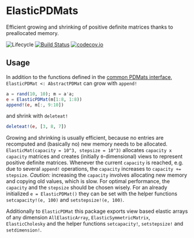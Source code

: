# ElasticPDMats

Efficient growing and shrinking of positive definite matrices thanks to
preallocated memory.

![Lifecycle](https://img.shields.io/badge/lifecycle-experimental-orange.svg)<!--
![Lifecycle](https://img.shields.io/badge/lifecycle-maturing-blue.svg)
![Lifecycle](https://img.shields.io/badge/lifecycle-stable-green.svg)
![Lifecycle](https://img.shields.io/badge/lifecycle-retired-orange.svg)
![Lifecycle](https://img.shields.io/badge/lifecycle-archived-red.svg)
![Lifecycle](https://img.shields.io/badge/lifecycle-dormant-blue.svg) -->
[![Build Status](https://travis-ci.com/jbrea/ElasticPDMats.jl.svg?branch=master)](https://travis-ci.com/jbrea/ElasticPDMats.jl)
[![codecov.io](http://codecov.io/github/jbrea/ElasticPDMats.jl/coverage.svg?branch=master)](http://codecov.io/github/jbrea/ElasticPDMats.jl?branch=master)

## Usage

In addition to the functions defined in the [common PDMats
interface](https://github.com/JuliaStats/PDMats.jl#common-interface),
`ElasticPDMat <: AbstractPDMat` can grow with `append!`
```julia
a = rand(10, 10); m = a'a; 
e = ElasticPDMat(m[1:8, 1:8))
append!(e, m[:, 9:10])
```
and shrink with `deleteat!`
```julia
deleteat!(e, [3, 8, 7])
```

Growing and shrinking is usually efficient, because no entries are recomputed
and (basically no) new memory needs to be allocated.  `ElasticMat(capacity =
10^3, stepsize = 10^3)` allocates `capacity x capacity` matrices and creates
(initially `0`-dimensional) views to represent positive definite matrices.
Whenever the current `capacity` is reached, e.g. due to several `append!`
operations, the `capacity` increases to `capacity += stepsize`. *Caution:*
increasing the `capacity` involves allocating new memory and copying old values,
which is slow. For optimal performance, the `capacity` and the `stepsize` should
be chosen wisely. For an already initialized `e = ElasticPDMat()` they can be
set with the helper functions `setcapacity!(e, 100)` and `setstepsize!(e, 100)`.

Additionally to `ElasticPDMat` this package exports view based elastic arrays of
any dimension `AllElasticArray`, `ElasticSymmetricMatrix`, `ElasticCholesky` and
the helper functions `setcapacity!`, `setstepsize!` and `setdimension!`.


